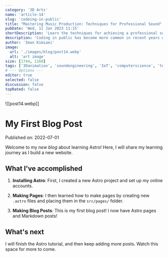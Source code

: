 ```yaml
---
category: '3D Arts'
name: 'article-14'
slug: 'codeing-in-public'
title: "Mastering Music Production: Techniques for Professional Sound"
pubDate: 'Wed, 11 Jan 2023 11:15'
shortDescription: 'Learn the techniques for achieving a professional sound in music production, from EQ to compression and beyond.'
description: 'Coding in public has become more common in recent years with the rise of social coding platforms like GitHub and the increasing popularity of open source software development. However, coding in public can present a unique set of challenges for developers who are used to working in private settings. In this article, we will explore the top 10 new challenges that developers may face when coding in public, such as managing feedback from the community, dealing with public scrutiny and criticism, maintaining professionalism and integrity, and balancing productivity with engagement in public forums. This article aims to provide helpful tips and strategies for developers who want to code in public effectively while still maintaining their sanity and productivity.'
author: 'Iman Kimiaei'
image:
  url: './images/blog/post14.webp'
  alt: 'art image'
size: [1744, 1160]
tags: ['3Danimation', 'soundengineering', 'IoT', 'computerscience', 'techindustry']
# --- Options ---
editor: true
selected: false
discussion: false
topRated: false
---
```



![[post14.webp]]


# My First Blog Post

Published on: 2022-07-01

Welcome to my _new blog_ about learning Astro! Here, I will share my learning journey as I build a new website.

## What I've accomplished

1. **Installing Astro**: First, I created a new Astro project and set up my online accounts.

2. **Making Pages**: I then learned how to make pages by creating new `.astro` files and placing them in the `src/pages/` folder.

3. **Making Blog Posts**: This is my first blog post! I now have Astro pages and Markdown posts!

## What's next

I will finish the Astro tutorial, and then keep adding more posts. Watch this space for more to come.
